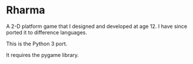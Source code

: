 # Rharma

A 2-D platform game that I designed and developed at age 12.
I have since ported it to difference languages.

This is the Python 3 port.

It requires the pygame library.
